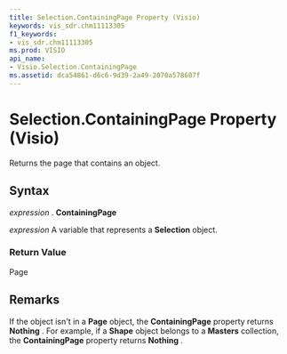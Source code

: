 ```yaml
---
title: Selection.ContainingPage Property (Visio)
keywords: vis_sdr.chm11113305
f1_keywords:
- vis_sdr.chm11113305
ms.prod: VISIO
api_name:
- Visio.Selection.ContainingPage
ms.assetid: dca54861-d6c6-9d39-2a49-2070a578607f
---
```



# Selection.ContainingPage Property (Visio)

Returns the page that contains an object.


## Syntax

 _expression_ . **ContainingPage**

 _expression_ A variable that represents a **Selection** object.


### Return Value

Page


## Remarks

If the object isn't in a  **Page** object, the **ContainingPage** property returns **Nothing** . For example, if a **Shape** object belongs to a **Masters** collection, the **ContainingPage** property returns **Nothing** .


